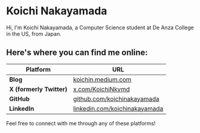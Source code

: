 # Koichi Nakayamada

Hi, I'm Koichi Nakayamada, a Computer Science student at De Anza College in the US, from Japan.

## Here's where you can find me online:

| Platform              | URL                                              |
|-----------------------|--------------------------------------------------------|
| **Blog**              | [koichin.medium.com](https://koichin.medium.com)        |
| **X (formerly Twitter)** | [x.com/KoichiNkymd](https://x.com/KoichiNkymd)          |
| **GitHub**            | [github.com/koichinakayamada](https://github.com/koichinakayamada) |
| **LinkedIn**          | [linkedin.com/koichinakayamada](https://linkedin.com/koichinakayamada) |


Feel free to connect with me through any of these platforms!
